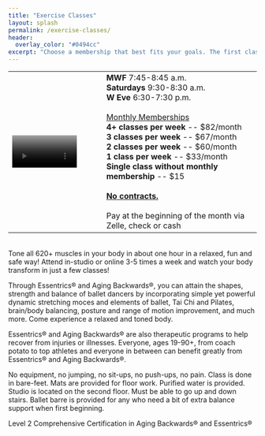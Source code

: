 ```yaml
---
title: "Exercise Classes"
layout: splash
permalink: /exercise-classes/
header:
  overlay_color: "#0494cc"
excerpt: "Choose a membership that best fits your goals. The first class is **always** free"
---
```


<table>
  <tr>
    <td>
      <video class="video" width="75%" poster="/assets/images/family_package.png" controls="true" autobuffer="true">
        <source src="/assets/videos/essentrics.mp4" type="video/mp4">
      </video>
    </td>
    <td>
      <b>MWF</b> 7:45-8:45 a.m.<br>
      <b>Saturdays</b> 9:30-8:30 a.m.<br>
      <b>W Eve</b> 6:30-7:30 p.m.<br><br>
      <u>Monthly Memberships</u><br>
      <b>4+ classes per week</b> -- $82/month<br>
      <b>3 classes per week</b> -- $67/month<br>
      <b>2 classes per week</b> -- $60/month<br>
      <b>1 class per week</b> -- $33/month<br>
      <b>Single class without monthly membership</b> -- $15<br><br>
      <b><u>No contracts.</u></b><br><br>
      Pay at the beginning of the month via Zelle, check or cash<br>
    </td>
  </tr>
</table>

<br>Tone all 620+ muscles in your body in about one hour in a relaxed, fun and safe way! Attend in-studio or online 3-5 times a week and watch your body transform in just a few classes!

Through Essentrics® and Aging Backwards®, you can attain the shapes, strength and balance of ballet dancers by incorporating simple yet powerful dynamic stretching moces and elements of ballet, Tai Chi and Pilates, brain/body balancing, posture and range of motion improvement, and much more. Come experience a relaxed and toned body.

Essentrics® and Aging Backwards® are also therapeutic programs to help recover from injuries or illnesses. Everyone, ages 19-90+, from coach potato to top athletes and everyone in between can benefit greatly from Essentrics® and Aging Backwards®.

No equipment, no jumping, no sit-ups, no push-ups, no pain. Class is done in bare-feet. Mats are provided for floor work. Purified water is provided. Studio is located on the second floor. Must be able to go up and down stairs. Ballet barre is provided for any who need a bit of extra balance support when first beginning.

Level 2 Comprehensive Certification in Aging Backwards® and Essentrics®

